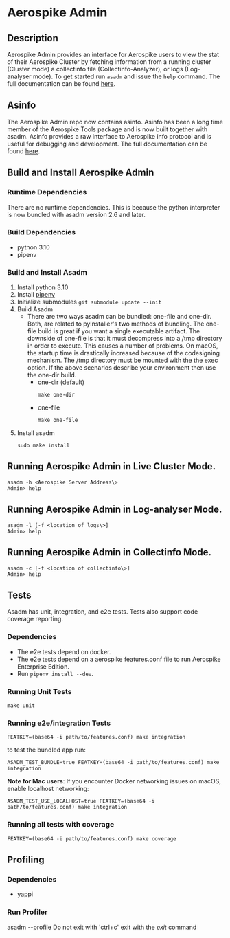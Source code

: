 # Aerospike Admin

## Description
Aerospike Admin provides an interface for Aerospike users to view the stat
of their Aerospike Cluster by fetching information from a running cluster (Cluster mode) 
a collectinfo file (Collectinfo-Analyzer), or logs (Log-analyser mode).
To get started run `asadm` and issue the `help` command. The
full documentation can be found [here](https://docs.aerospike.com/tools/asadm).

## Asinfo
The Aerospike Admin repo now contains asinfo. Asinfo has been a long time member of the
Aerospike Tools package and is now built together with asadm. Asinfo provides a raw
interface to Aerospike info protocol and is useful for debugging and development. The
full documentation can be found [here](https://docs.aerospike.com/tools/asinfo).

## Build and Install Aerospike Admin
### Runtime Dependencies
There are no runtime dependencies.  This is because the python interpreter is now 
bundled with asadm version 2.6 and later.

### Build Dependencies
- python 3.10
- pipenv

### Build and Install Asadm
1. Install python 3.10
2. Install [pipenv](https://pypi.org/project/pipenv/)
3. Initialize submodules `git submodule update --init`
4. Build Asadm
    - There are two ways asadm can be bundled: one-file and one-dir. Both, are related to
    pyinstaller's two methods of bundling. The one-file build is great if you want a single 
    executable artifact. The downside of one-file is that it must decompress into a /tmp
    directory in order to execute.  This causes a number of problems.  On macOS, the startup
    time is drastically increased because of the codesigning mechanism. The /tmp directory
    must be mounted with the the exec option. If the above scenarios describe your environment
    then use the one-dir build.
        * one-dir (default)
            ```
            make one-dir
            ```
        * one-file
            ```
            make one-file
            ```
5. Install asadm
    ```
    sudo make install
    ```

## Running Aerospike Admin in Live Cluster Mode.
```
asadm -h <Aerospike Server Address\>
Admin> help
```

## Running Aerospike Admin in Log-analyser Mode.
```
asadm -l [-f <location of logs\>]
Admin> help
```

## Running Aerospike Admin in Collectinfo Mode.
```
asadm -c [-f <location of collectinfo\>]
Admin> help
```


## Tests
Asadm has unit, integration, and e2e tests. Tests also support code coverage reporting.

### Dependencies
- The e2e tests depend on docker. 
- The e2e tests depend on a aerospike features.conf file to run Aerospike Enterprise Edition. 
- Run `pipenv install --dev`.

### Running Unit Tests
```
make unit
```

### Running e2e/integration Tests
```
FEATKEY=(base64 -i path/to/features.conf) make integration
```
to test the bundled app run:
```
ASADM_TEST_BUNDLE=true FEATKEY=(base64 -i path/to/features.conf) make integration
```

**Note for Mac users**: If you encounter Docker networking issues on macOS, enable localhost networking:
```
ASADM_TEST_USE_LOCALHOST=true FEATKEY=(base64 -i path/to/features.conf) make integration
```

### Running all tests with coverage
```
FEATKEY=(base64 -i path/to/features.conf) make coverage
```

## Profiling
### Dependencies
- yappi

### Run Profiler
asadm --profile
Do not exit with 'ctrl+c' exit with the *exit* command
